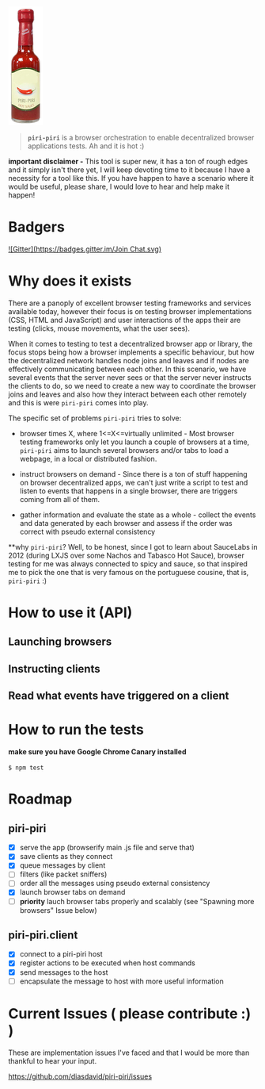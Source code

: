 ![](/img/logo.png)

> **`piri-piri`** is a browser orchestration to enable decentralized browser applications tests. Ah and it is hot :)

**important disclaimer -** This tool is super new, it has a ton of rough edges and it simply isn't there yet, I will keep devoting time to it because I have a necessity for a tool like this. If you have happen to have a scenario where it would be useful, please share, I would love to hear and help make it happen!

# Badgers
[![Gitter](https://badges.gitter.im/Join Chat.svg)](https://gitter.im/diasdavid/piri-piri?utm_source=badge&utm_medium=badge&utm_campaign=pr-badge&utm_content=badge)

# Why does it exists

There are a panoply of excellent browser testing frameworks and services available today, however their focus is on testing browser implementations (CSS, HTML and JavaScript) and user interactions of the apps their are testing (clicks, mouse movements, what the user sees). 

When it comes to testing to test a decentralized browser app or library, the focus stops being how a browser implements a specific behaviour, but how the decentralized network handles node joins and leaves and if nodes are effectively communicating between each other. In this scenario, we have several events that the server never sees or that the server never instructs the clients to do, so we need to create a new way to coordinate the browser joins and leaves and also how they interact between each other remotely and this is were `piri-piri` comes into play.


The specific set of problems `piri-piri` tries to solve:

- browser times X, where 1<=X<=virtually unlimited - Most browser testing frameworks only let you launch a couple of browsers at a time, `piri-piri` aims to launch several browsers and/or tabs to load a webpage, in a local or distributed fashion.

- instruct browsers on demand - Since there is a ton of stuff happening on browser decentralized apps, we can't just write a script to test and listen to events that happens in a single browser, there are triggers coming from all of them.

- gather information and evaluate the state as a whole - collect the events and data generated by each browser and assess if the order was correct with pseudo external consistency

**why `piri-piri`? Well, to be honest, since I got to learn about SauceLabs in 2012 (during LXJS over some Nachos and Tabasco Hot Sauce), browser testing for me was always connected to spicy and sauce, so that inspired me to pick the one that is very famous on the portuguese cousine, that is, `piri-piri` :)


# How to use it (API)

## Launching browsers


## Instructing clients


## Read what events have triggered on a client


# How to run the tests

**make sure you have Google Chrome Canary installed**

`$ npm test`

# Roadmap

## piri-piri
- [X] serve the app (browserify main .js file and serve that)
- [X] save clients as they connect
- [X] queue messages by client
- [ ] filters (like packet sniffers)
- [ ] order all the messages using pseudo external consistency
- [X] launch browser tabs on demand
- [ ] **priority** lauch browser tabs properly and scalably (see "Spawning more browsers" Issue below)

## piri-piri.client
- [X] connect to a piri-piri host
- [X] register actions to be executed when host commands
- [X] send messages to the host
- [ ] encapsulate the message to host with more useful information

# Current Issues ( please contribute :) )

These are implementation issues I've faced and that I would be more than thankful to hear your input. 

https://github.com/diasdavid/piri-piri/issues
